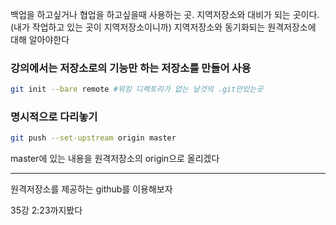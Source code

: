 백업을 하고싶거나 협업을 하고싶을때 사용하는 곳.
지역저장소와 대비가 되는 곳이다. (내가 작업하고 있는 곳이 지역저장소이니까)
지역저장소와 동기화되는 원격저장소에 대해 알아야한다

### 강의에서는 저장소로의 기능만 하는 저장소를 만들어 사용

```sh
git init --bare remote #워킹 디렉토리가 없는 날것의 .git만있는곳
```

### 명시적으로 다리놓기

```sh
git push --set-upstream origin master
```

master에 있는 내용을 원격저장소의  origin으로 올리겠다

---

원격저장소를 제공하는 github를 이용해보자

35강 2:23까지봤다